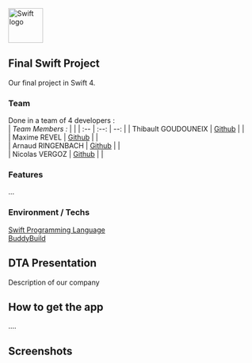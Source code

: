 <img src="https://swift.org/assets/images/swift.svg" alt="Swift logo" height="70" >

## Final Swift Project

Our final project in Swift 4.

### Team
Done in a team of 4 developers :  
| *Team Members :* | |
| :-- | :--: | --: |
| Thibault GOUDOUNEIX | [Github](https://github.com/Nilmanduil) | |  
| Maxime REVEL | [Github](https://github.com/Cocatrix) | |  
| Arnaud RINGENBACH | [Github](https://github.com/newatox) | |  
| Nicolas VERGOZ | [Github](https://github.com/nicolasvergoz) | |  

### Features

...

### Environment / Techs

[Swift Programming Language](https://github.com/apple/swift)  
[BuddyBuild](https://www.buddybuild.com/)

## DTA Presentation

Description of our company

## How to get the app

....

## Screenshots
<!---![Screen](filename.png)-->
